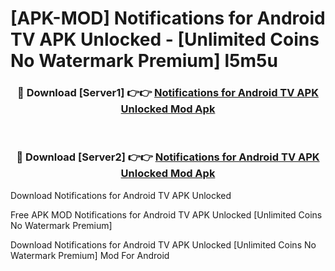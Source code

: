# [APK-MOD] Notifications for Android TV APK Unlocked - [Unlimited Coins No Watermark Premium] l5m5u



<div align="center">
<h3>🔴 Download [Server1] 👉👉 <a href="https://momento.my/?title=Notifications_for_Android_TV_APK_Unlocked">Notifications for Android TV APK Unlocked Mod Apk</a></h3><br>

<h3>🔴 Download [Server2] 👉👉 <a href="https://momento.my/?title=Notifications_for_Android_TV_APK_Unlocked">Notifications for Android TV APK Unlocked Mod Apk</a></h3>
</div>



Download Notifications for Android TV APK Unlocked 

Free APK MOD Notifications for Android TV APK Unlocked [Unlimited Coins No Watermark Premium]

Download Notifications for Android TV APK Unlocked [Unlimited Coins No Watermark Premium] Mod For Android
